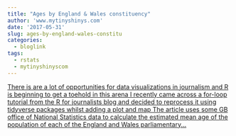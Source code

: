 ```yaml
---
title: "Ages by England & Wales constituency"
author: 'www.mytinyshinys.com'
date: '2017-05-31'
slug: ages-by-england-wales-constitu
categories:
  - bloglink
tags:
  - rstats
  - mytinyshinyscom
---
```


[There is are a lot of opportunities for data visualizations in journalism and R is beginning to get a toehold in this arena I recently came across a for-loop tutorial from the R for journalists blog and decided to reprocess it using tidyverse packages whilst adding a plot and map The article uses some GB office of National Statistics data to calculate the estimated mean age of the population of each of the England and Wales parliamentary...<click to read more>](https://www.mytinyshinys.com/2017/05/31/constituencyage/)

